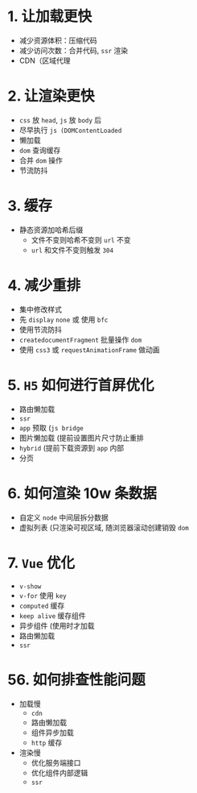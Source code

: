 # 1. 让加载更快
- 减少资源体积：压缩代码
- 减少访问次数：合并代码, `ssr` 渲染
- CDN（区域代理

# 2. 让渲染更快
- `css` 放 `head`, `js` 放 `body` 后
- 尽早执行 `js (DOMContentLoaded`
- 懒加载
- `dom` 查询缓存
- 合并 `dom` 操作
- 节流防抖

# 3. 缓存
- 静态资源加哈希后缀
    - 文件不变则哈希不变则 `url` 不变
    - `url` 和文件不变则触发 `304`

# 4. 减少重排
- 集中修改样式
- 先 `display` `none` 或 使用 `bfc`
- 使用节流防抖
- `createdocumentFragment` 批量操作 `dom`
- 使用 `css3` 或 `requestAnimationFrame` 做动画

# 5. `H5` 如何进行首屏优化
- 路由懒加载
- `ssr`
- `app` 预取 (`js bridge`
- 图片懒加载 (提前设置图片尺寸防止重排
- `hybrid` (提前下载资源到 `app` 内部
- 分页

# 6. 如何渲染 10w 条数据
- 自定义 `node` 中间层拆分数据
- 虚拟列表 (只渲染可视区域, 随浏览器滚动创建销毁 `dom`

# 7.  `Vue` 优化
- `v-show`
- `v-for` 使用 `key`
- `computed` 缓存
- `keep alive` 缓存组件
- 异步组件 (使用时才加载
- 路由懒加载
- `ssr`

# 56. 如何排查性能问题
- 加载慢 
    - `cdn`
    - 路由懒加载
    - 组件异步加载
    - `http` 缓存
- 渲染慢
    - 优化服务端接口
    - 优化组件内部逻辑
    - `ssr`